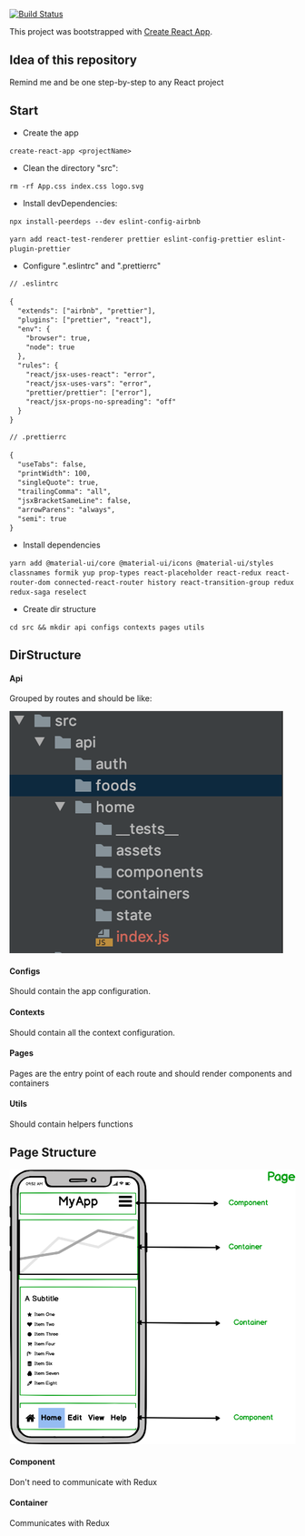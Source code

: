 [![Build Status](https://travis-ci.org/furtadodiegos/react_boirlerplate.svg?branch=master)](https://travis-ci.org/furtadodiegos/react_boirlerplate)

This project was bootstrapped with [Create React App](https://github.com/facebook/create-react-app).

## Idea of this repository

Remind me and be one step-by-step to any React project

## Start

- Create the app

`create-react-app <projectName>`

- Clean the directory "src":

`rm -rf App.css index.css logo.svg`

- Install devDependencies:

`npx install-peerdeps --dev eslint-config-airbnb`

`yarn add react-test-renderer prettier eslint-config-prettier eslint-plugin-prettier`

- Configure ".eslintrc" and ".prettierrc"

```
// .eslintrc

{
  "extends": ["airbnb", "prettier"],
  "plugins": ["prettier", "react"],
  "env": {
    "browser": true,
    "node": true
  },
  "rules": {
    "react/jsx-uses-react": "error",
    "react/jsx-uses-vars": "error",
    "prettier/prettier": ["error"],
    "react/jsx-props-no-spreading": "off"
  }
}
```

```
// .prettierrc

{
  "useTabs": false,
  "printWidth": 100,
  "singleQuote": true,
  "trailingComma": "all",
  "jsxBracketSameLine": false,
  "arrowParens": "always",
  "semi": true
}
```

- Install dependencies

`yarn add @material-ui/core @material-ui/icons @material-ui/styles classnames formik yup prop-types react-placeholder react-redux react-router-dom connected-react-router history react-transition-group redux redux-saga reselect`

- Create dir structure

`cd src && mkdir api configs contexts pages utils`

## DirStructure

#### Api

Grouped by routes and should be like:

![dirStructure](./public/screenshots/dirStructure.png)

#### Configs

Should contain the app configuration.

#### Contexts

Should contain all the context configuration.

#### Pages

Pages are the entry point of each route and should render components and containers

#### Utils

Should contain helpers functions

## Page Structure

![pageStructure](./public/screenshots/wireframe.png)

#### Component

Don't need to communicate with Redux

#### Container

Communicates with Redux
